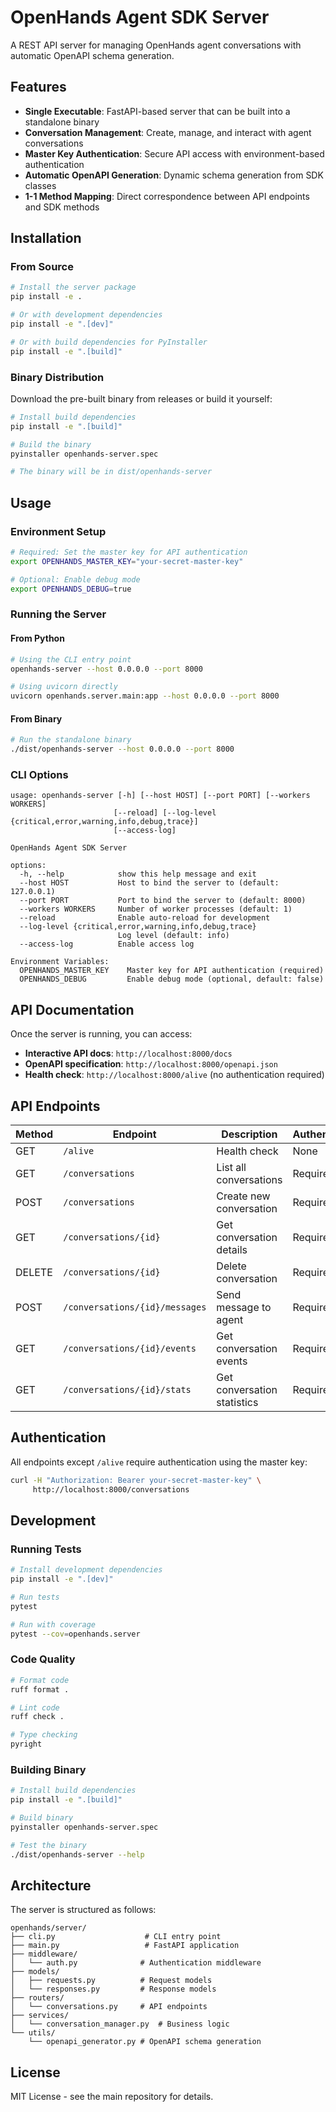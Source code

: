 # OpenHands Agent SDK Server

A REST API server for managing OpenHands agent conversations with automatic OpenAPI schema generation.

## Features

- **Single Executable**: FastAPI-based server that can be built into a standalone binary
- **Conversation Management**: Create, manage, and interact with agent conversations
- **Master Key Authentication**: Secure API access with environment-based authentication
- **Automatic OpenAPI Generation**: Dynamic schema generation from SDK classes
- **1-1 Method Mapping**: Direct correspondence between API endpoints and SDK methods

## Installation

### From Source

```bash
# Install the server package
pip install -e .

# Or with development dependencies
pip install -e ".[dev]"

# Or with build dependencies for PyInstaller
pip install -e ".[build]"
```

### Binary Distribution

Download the pre-built binary from releases or build it yourself:

```bash
# Install build dependencies
pip install -e ".[build]"

# Build the binary
pyinstaller openhands-server.spec

# The binary will be in dist/openhands-server
```

## Usage

### Environment Setup

```bash
# Required: Set the master key for API authentication
export OPENHANDS_MASTER_KEY="your-secret-master-key"

# Optional: Enable debug mode
export OPENHANDS_DEBUG=true
```

### Running the Server

#### From Python

```bash
# Using the CLI entry point
openhands-server --host 0.0.0.0 --port 8000

# Using uvicorn directly
uvicorn openhands.server.main:app --host 0.0.0.0 --port 8000
```

#### From Binary

```bash
# Run the standalone binary
./dist/openhands-server --host 0.0.0.0 --port 8000
```

### CLI Options

```
usage: openhands-server [-h] [--host HOST] [--port PORT] [--workers WORKERS]
                       [--reload] [--log-level {critical,error,warning,info,debug,trace}]
                       [--access-log]

OpenHands Agent SDK Server

options:
  -h, --help            show this help message and exit
  --host HOST           Host to bind the server to (default: 127.0.0.1)
  --port PORT           Port to bind the server to (default: 8000)
  --workers WORKERS     Number of worker processes (default: 1)
  --reload              Enable auto-reload for development
  --log-level {critical,error,warning,info,debug,trace}
                        Log level (default: info)
  --access-log          Enable access log

Environment Variables:
  OPENHANDS_MASTER_KEY    Master key for API authentication (required)
  OPENHANDS_DEBUG         Enable debug mode (optional, default: false)
```

## API Documentation

Once the server is running, you can access:

- **Interactive API docs**: `http://localhost:8000/docs`
- **OpenAPI specification**: `http://localhost:8000/openapi.json`
- **Health check**: `http://localhost:8000/alive` (no authentication required)

## API Endpoints

| Method | Endpoint | Description | Authentication |
|--------|----------|-------------|----------------|
| GET | `/alive` | Health check | None |
| GET | `/conversations` | List all conversations | Required |
| POST | `/conversations` | Create new conversation | Required |
| GET | `/conversations/{id}` | Get conversation details | Required |
| DELETE | `/conversations/{id}` | Delete conversation | Required |
| POST | `/conversations/{id}/messages` | Send message to agent | Required |
| GET | `/conversations/{id}/events` | Get conversation events | Required |
| GET | `/conversations/{id}/stats` | Get conversation statistics | Required |

## Authentication

All endpoints except `/alive` require authentication using the master key:

```bash
curl -H "Authorization: Bearer your-secret-master-key" \
     http://localhost:8000/conversations
```

## Development

### Running Tests

```bash
# Install development dependencies
pip install -e ".[dev]"

# Run tests
pytest

# Run with coverage
pytest --cov=openhands.server
```

### Code Quality

```bash
# Format code
ruff format .

# Lint code
ruff check .

# Type checking
pyright
```

### Building Binary

```bash
# Install build dependencies
pip install -e ".[build]"

# Build binary
pyinstaller openhands-server.spec

# Test the binary
./dist/openhands-server --help
```

## Architecture

The server is structured as follows:

```
openhands/server/
├── cli.py                    # CLI entry point
├── main.py                   # FastAPI application
├── middleware/
│   └── auth.py              # Authentication middleware
├── models/
│   ├── requests.py          # Request models
│   └── responses.py         # Response models
├── routers/
│   └── conversations.py     # API endpoints
├── services/
│   └── conversation_manager.py  # Business logic
└── utils/
    └── openapi_generator.py # OpenAPI schema generation
```

## License

MIT License - see the main repository for details.